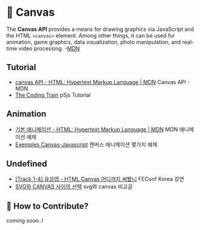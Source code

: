 # 🎨 Canvas

The **Canvas API** provides a means for drawing graphics via JavaScript and the HTML `<canvas>` element. Among other things, it can be used for animation, game graphics, data visualization, photo manipulation, and real-time video processing. -[MDN](https://developer.mozilla.org/en-US/docs/Web/API/Canvas_API)

## Tutorial

- [canvas API - HTML: Hypertext Markup Language | MDN](https://developer.mozilla.org/ko/docs/Web/HTML/Canvas) Canvas API - MDN
- [The Coding Train](https://www.youtube.com/user/shiffman/featured) p5js Tutorial

## Animation

- [기본 애니메이션 - HTML: Hypertext Markup Language | MDN](https://developer.mozilla.org/ko/docs/Web/HTML/Canvas/Tutorial/Basic_animations) MDN 애니메이션 예제
- [Exemples Canvas-Javascript](http://www.blackmisery.com/cours/html5/exercices.htm) 캔버스 애니메이션 몇가지 예제

## Undefined

- [[Track 1-4] 유상엽 - HTML Canvas 어디까지 써봤니](https://youtu.be/SmgIcbMQEGw) FEConf Korea 강연
- [SVG와 CANVAS 사이의 선택](https://techbug.tistory.com/207) svg와 canvas 비교글

## 👀 How to Contribute?

coming soon..!
